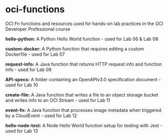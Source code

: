 # oci-functions
OCI Fn functions and resources used for hands-on lab practices in the OCI Developer Professional course

<b>hello-python:</b> A Python Hello World function - used for Lab 06 & Lab 08

<b>custom-docker:</b> A Python function that requires editing a custom Dockerfile - used for Lab 07

<b>request-info:</b> A Java function that returns HTTP request info and function info - used for Lab 09

<b>API-specs:</b> A folder containing an OpenAPIv3.0 specification document - used for Lab 10

<b>create-file:</b> A Java function that writes a file to an object storage bucket and writes info to an OCI Stream - used for Lab 11

<b>event-fn:</b> A Java function that processes image metadata when triggered by a CloudEvent - used for Lab 12

<b>hello-node-test:</b> A Node Hello World function setup for testing with Jest - used for Lab 13
